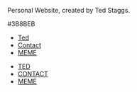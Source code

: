 Personal Website, created by Ted Staggs. 

#3B8BEB
<!--->
<nav class="navbar navbar-dark bg-primary">
        <ul class="navbar-nav">
            <li class="nav-item">
                <a class="nav-link active" aria-current="page" href="index.html">Ted</a>
            </li>
            <li class="nav-item">
                <a class="nav-link" href="contact.html">Contact</a>
            </li>
            <li class="nav-item">
                <a class="nav-link" href="contact.html">MEME</a>
            </li>
        </ul>
    </nav>



     <nav class="navbar navbar-expand-lg navbar-dark bg-dark">
        <div class="collapse navbar-collapse" id="navbarNav">
          <ul class="navbar-nav">
            <li class="nav-item active">
              <a class="nav-link" href="index.html">TED</a>
            </li>
            <li class="nav-item">
              <a class="nav-link" href="contact.html">CONTACT</a>
            </li>
            <li class="nav-item">
              <a class="nav-link" href="#">MEME</a>
            </li>
          </ul>
        </div>
      </nav>